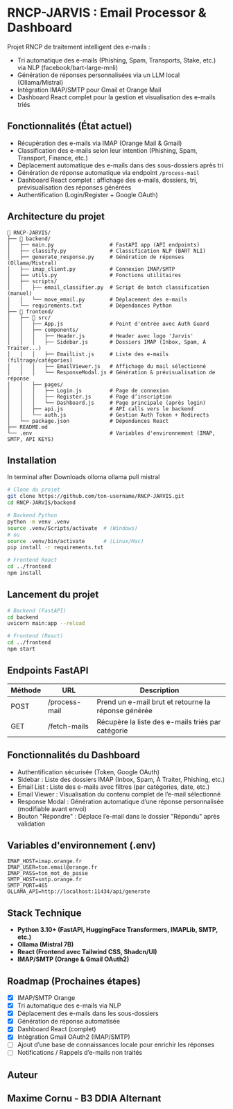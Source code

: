 # RNCP-JARVIS : Email Processor & Dashboard

Projet RNCP de traitement intelligent des e-mails :

* Tri automatique des e-mails (Phishing, Spam, Transports, Stake, etc.) via NLP (facebook/bart-large-mnli)
* Génération de réponses personnalisées via un LLM local (Ollama/Mistral)
* Intégration IMAP/SMTP pour Gmail et Orange Mail
* Dashboard React complet pour la gestion et visualisation des e-mails triés

## Fonctionnalités (État actuel)

* Récupération des e-mails via IMAP (Orange Mail & Gmail)
* Classification des e-mails selon leur intention (Phishing, Spam, Transport, Finance, etc.)
* Déplacement automatique des e-mails dans des sous-dossiers après tri
* Génération de réponse automatique via endpoint `/process-mail`
* Dashboard React complet : affichage des e-mails, dossiers, tri, prévisualisation des réponses générées
* Authentification (Login/Register + Google OAuth)

## Architecture du projet

```
📂 RNCP-JARVIS/
├── 📂 backend/
│   ├── main.py                  # FastAPI app (API endpoints)
│   ├── classify.py              # Classification NLP (BART NLI)
│   ├── generate_response.py     # Génération de réponses (Ollama/Mistral)
│   ├── imap_client.py           # Connexion IMAP/SMTP
│   ├── utils.py                 # Fonctions utilitaires
│   ├── scripts/
│   │   ├── email_classifier.py  # Script de batch classification (manuel)
│   │   └── move_email.py        # Déplacement des e-mails
│   └── requirements.txt         # Dépendances Python
├── 📂 frontend/
│   ├── 📂 src/
│   │   ├── App.js               # Point d'entrée avec Auth Guard
│   │   ├── components/
│   │   │   ├── Header.js        # Header avec logo 'Jarvis'
│   │   │   ├── Sidebar.js       # Dossiers IMAP (Inbox, Spam, À Traiter...)
│   │   │   ├── EmailList.js     # Liste des e-mails (filtrage/catégories)
│   │   │   ├── EmailViewer.js   # Affichage du mail sélectionné
│   │   │   └── ResponseModal.js # Génération & prévisualisation de réponse
│   │   ├── pages/
│   │   │   ├── Login.js         # Page de connexion
│   │   │   ├── Register.js      # Page d’inscription
│   │   │   └── Dashboard.js     # Page principale (après login)
│   │   ├── api.js               # API calls vers le backend
│   │   └── auth.js              # Gestion Auth Token + Redirects
│   └── package.json             # Dépendances React
├── README.md
└── .env                         # Variables d'environnement (IMAP, SMTP, API KEYS)
```

## Installation

In terminal after Downloads olloma 
ollama pull mistral

```bash
# Clone du projet
git clone https://github.com/ton-username/RNCP-JARVIS.git
cd RNCP-JARVIS/backend

# Backend Python
python -m venv .venv
source .venv/Scripts/activate  # (Windows)
# ou
source .venv/bin/activate      # (Linux/Mac)
pip install -r requirements.txt

# Frontend React
cd ../frontend
npm install
```

## Lancement du projet

```bash
# Backend (FastAPI)
cd backend
uvicorn main:app --reload

# Frontend (React)
cd ../frontend
npm start
```

## Endpoints FastAPI

| Méthode | URL           | Description                                         |
| ------- | ------------- | --------------------------------------------------- |
| POST    | /process-mail | Prend un e-mail brut et retourne la réponse générée |
| GET     | /fetch-mails  | Récupère la liste des e-mails triés par catégorie   |

## Fonctionnalités du Dashboard

* Authentification sécurisée (Token, Google OAuth)
* Sidebar : Liste des dossiers IMAP (Inbox, Spam, À Traiter, Phishing, etc.)
* Email List : Liste des e-mails avec filtres (par catégories, date, etc.)
* Email Viewer : Visualisation du contenu complet de l’e-mail sélectionné
* Response Modal : Génération automatique d’une réponse personnalisée (modifiable avant envoi)
* Bouton "Répondre" : Déplace l’e-mail dans le dossier "Répondu" après validation

## Variables d'environnement (.env)

```
IMAP_HOST=imap.orange.fr
IMAP_USER=ton.email@orange.fr
IMAP_PASS=ton_mot_de_passe
SMTP_HOST=smtp.orange.fr
SMTP_PORT=465
OLLAMA_API=http://localhost:11434/api/generate
```

## Stack Technique

* **Python 3.10+ (FastAPI, HuggingFace Transformers, IMAPLib, SMTP, etc.)**
* **Ollama (Mistral 7B)**
* **React (Frontend avec Tailwind CSS, Shadcn/UI)**
* **IMAP/SMTP (Orange & Gmail OAuth2)**

## Roadmap (Prochaines étapes)

* [x] IMAP/SMTP Orange
* [x] Tri automatique des e-mails via NLP
* [x] Déplacement des e-mails dans les sous-dossiers
* [x] Génération de réponse automatisée
* [x] Dashboard React (complet)
* [x] Intégration Gmail OAuth2 (IMAP/SMTP)
* [ ] Ajout d’une base de connaissances locale pour enrichir les réponses
* [ ] Notifications / Rappels d’e-mails non traités

## Auteur

Maxime Cornu - B3 DDIA Alternant
---



